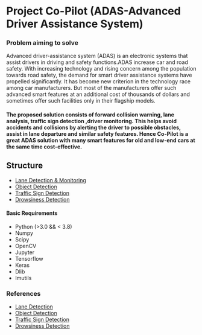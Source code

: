 # Project Co-Pilot (ADAS-Advanced Driver Assistance System)

### Problem aiming to solve
Advanced driver-assistance system (ADAS) is an electronic systems that assist drivers in driving and safety functions.ADAS increase car and road safety. With increasing technology and rising concern among the population towards road safety, the demand for smart driver assistance systems have propelled significantly. It has become new criterion in the technology race among car manufacturers. But most of the manufacturers offer such advanced smart features at an additional cost of thousands of dollars and sometimes offer such facilities only in their flagship models.

#### The proposed solution consists of forward collision warning, lane analysis, traffic sign detection ,driver monitoring. This helps avoid accidents and collisions by alerting the driver to possible obstacles, assist in lane departure and similar safety features. Hence Co-Pilot is a great ADAS solution with many smart features for old and low-end cars at the same time cost-effective.


## Structure
* [Lane Detection & Monitoring](https://github.com/Defcon27/ADAS-Advanced-Driver-Assistant-System/tree/master/LaneDetection/)
* [Object Detection](https://github.com/Defcon27/ADAS-Advanced-Driver-Assistant-System/tree/master/YOLO)
* [Traffic Sign Detection](https://github.com/Defcon27/ADAS-Advanced-Driver-Assistant-System/tree/master/TrafficSignDetection)
* [Drowsiness Detection](https://github.com/Defcon27/ADAS-Advanced-Driver-Assistant-System/tree/master/DrowDetection)


#### Basic Requirements
- Python (>3.0 && < 3.8)
- Numpy
- Scipy
- OpenCV
- Jupyter
- Tensorflow
- Keras
- Dlib
- Imutils


### References
* [Lane Detection](https://github.com/udacity/CarND-Advanced-Lane-Lines)
* [Object Detection](https://pjreddie.com/darknet/yolo/)
* [Traffic Sign Detection](https://github.com/pjreddie/darknet)
* [Drowsiness Detection](https://www.pyimagesearch.com/2017/05/08/drowsiness-detection-opencv/)
